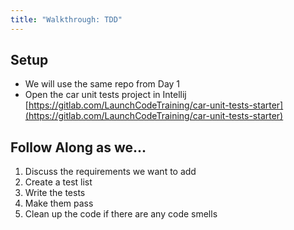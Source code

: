 ```yaml
---
title: "Walkthrough: TDD"
---
```



## Setup
- We will use the same repo from Day 1
- Open the car unit tests project in Intellij [https://gitlab.com/LaunchCodeTraining/car-unit-tests-starter](https://gitlab.com/LaunchCodeTraining/car-unit-tests-starter)

## Follow Along as we...
1. Discuss the requirements we want to add
2. Create a test list
3. Write the tests
4. Make them pass
5. Clean up the code if there are any code smells
